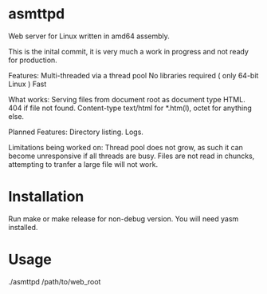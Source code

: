 asmttpd
=======

Web server for Linux written in amd64 assembly.

This is the inital commit, it is very much a work in progress and not ready for production.

Features:
  Multi-threaded via a thread pool
  No libraries required ( only 64-bit Linux )
  Fast

What works:
  Serving files from document root as document type HTML.
  404 if file not found.
  Content-type text/html for *.htm(l), octet for anything else.
  
Planned Features:
  Directory listing.
  Logs.
  
Limitations being worked on:
  Thread pool does not grow, as such it can become unresponsive if all threads are busy.
  Files are not read in chuncks, attempting to tranfer a large file will not work.
  
Installation
=======

Run make or make release for non-debug version.
You will need yasm installed.

Usage
=======

./asmttpd /path/to/web_root

